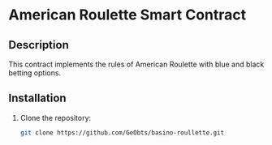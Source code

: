 # American Roulette Smart Contract

## Description
This contract implements the rules of American Roulette with blue and black betting options.

## Installation
1. Clone the repository:
   ```bash
   git clone https://github.com/GeObts/basino-roullette.git
